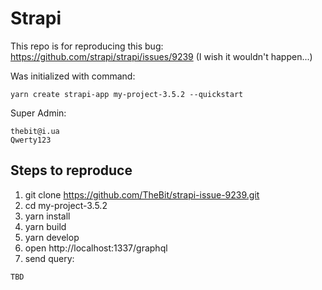 # Strapi
This repo is for reproducing this bug: https://github.com/strapi/strapi/issues/9239 (I wish it wouldn't happen...)

Was initialized with command:

`yarn create strapi-app my-project-3.5.2 --quickstart`

Super Admin:
```
thebit@i.ua
Qwerty123
```
## Steps to reproduce
1. git clone https://github.com/TheBit/strapi-issue-9239.git
1. cd my-project-3.5.2
1. yarn install
1. yarn build
1. yarn develop
1. open http://localhost:1337/graphql
1. send query:
```
TBD
```
